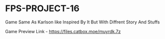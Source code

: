 # FPS-PROJECT-16
Game Same As Karlson like Inspired By It But With Diffrent Story And Stuffs


Game Preview Link - https://files.catbox.moe/muyrdk.7z
